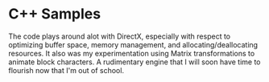 C++ Samples
==============

The code plays around alot with DirectX, especially with respect to optimizing
buffer space, memory management, and allocating/deallocating resources.
It also was my experimentation using Matrix transformations to animate block
characters. A rudimentary engine that I will soon have time to flourish now that
I'm out of school.
